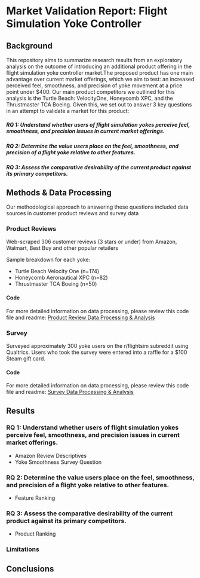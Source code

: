 # Market Validation Report: Flight Simulation Yoke Controller

## Background

This repository aims to summarize research results from an exploratory analysis on the outcome of introducing an additional product offering in the flight simulation yoke controller market.The proposed product has one main advantage over current market offerings, which we aim to test: an increased perceived feel, smoothness, and precision of yoke movement at a price point under $400. Our main product competitors we outlined for this analysis is the Turtle Beach: VelocityOne, Honeycomb XPC, and the Thrustmaster TCA Boeing. Given this, we set out to answer 3 key questions in an attempt to validate a market for this product:

##### *RQ 1: Understand whether users of flight simulation yokes perceive feel, smoothness, and precision issues in current market offerings.​*
##### *RQ 2: Determine the value users place on the feel, smoothness, and precision of a flight yoke relative to other features.​*
##### *RQ 3: Assess the comparative desirability of the current product against its primary competitors.​*

## Methods & Data Processing
Our methodological approach to answering these questions included data sources in customer product reviews and survey data

### Product Reviews 
Web-scraped 306 customer reviews (3 stars or under) from Amazon, Walmart, Best Buy and other popular retailers​

Sample breakdown for each yoke:​
- Turtle Beach Velocity One (n=174) ​
- Honeycomb Aeronautical XPC (n=82)​
- Thrustmaster TCA Boeing (n=50)

#### Code
For more detailed information on data processing, please review this code file and readme:
[Product Review Data Processing & Analysis](https://github.com/sufiyan-syed0921/market-validation-fsy/tree/main/product_reviews)

### Survey
Surveyed approximately 300 yoke users on the r/flightsim subreddit using Qualtrics​. Users who took the survey were entered into a raffle for a $100 Steam gift card​. 

#### Code
For more detailed information on data processing, please review this code file and readme:
[Survey Data Processing & Analysis](https://github.com/sufiyan-syed0921/market-validation-fsy/tree/main/survey)


## Results 

### RQ 1: Understand whether users of flight simulation yokes perceive feel, smoothness, and precision issues in current market offerings.​

- Amazon Review Descriptives
- Yoke Smoothness Survey Question

### RQ 2: Determine the value users place on the feel, smoothness, and precision of a flight yoke relative to other features.​

- Feature Ranking

### RQ 3: Assess the comparative desirability of the current product against its primary competitors.​

- Product Ranking

### Limitations

## Conclusions
